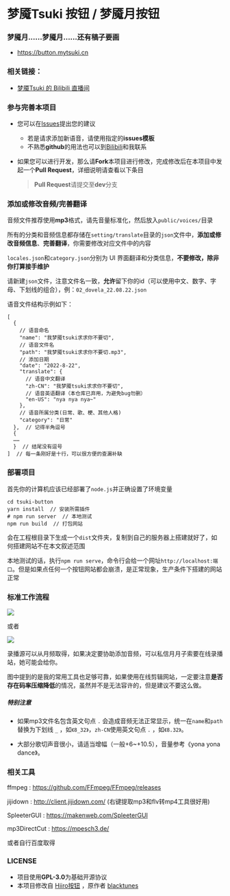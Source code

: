 # 梦魇Tsuki 按钮 / 梦魇月按钮

### 梦魇月……梦魇月……还有稿子要画

 - https://button.mytsuki.cn

### 相关链接：

- [梦魇Tsuki 的 Bilibili 直播间](https://live.bilibili.com/851181)

### 参与完善本项目

- 您可以在[Issues](https://github.com/dovela/tsuki-button/issues)提出您的建议

  - 若是请求添加新语音，请使用指定的**issues模板**
  - 不熟悉**github**的用法也可以到[Bilibili](https://space.bilibili.com/2662353)和我联系

- 如果您可以进行开发，那么请**Fork**本项目进行修改，完成修改后在本项目中发起一个**Pull Request**，详细说明请查看以下条目
  > **Pull Request**请提交至**dev**分支

### 添加或修改音频/完善翻译

音频文件推荐使用**mp3**格式，请先音量标准化，然后放入`public/voices/`目录

所有的分类和音频信息都存储在`setting/translate`目录的`json`文件中，**添加或修改音频信息**、**完善翻译**，你需要修改对应文件中的内容

`locales.json`和`category.json`分别为 UI 界面翻译和分类信息，**不要修改，除非你打算接手维护**

请新建`json`文件，注意文件名一致，**允许**留下你的id（可以使用中文、数字、字母、下划线的组合），例：`02_dovela_22.08.22.json`

语音文件结构示例如下：

```jsonc
[
  {
    // 语音命名
    "name": "我梦魇tsuki求求你不要切",
    // 语音文件名
    "path": "我梦魇tsuki求求你不要切.mp3",
    // 添加日期
    "date": "2022-8-22",
    "translate": {
      // 语音中文翻译
      "zh-CN": "我梦魇tsuki求求你不要切",
      // 语音英语翻译（本仓库已弃用，为避免bug勿删）
      "en-US": "nya nya nya~"
    },
    // 语音所属分类(日常、歌、梗、其他人格)
    "category": "日常"
  },  // 记得半角逗号
  {
  ……
  }  // 结尾没有逗号
]  // 每一条刚好是十行，可以很方便的查漏补缺
```

### 部署项目

首先你的计算机应该已经部署了`node.js`并正确设置了环境变量

```shell
cd tsuki-button
yarn install  // 安装所需插件
# npm run server  // 本地测试
npm run build  // 打包网站
```

会在工程根目录下生成一个`dist`文件夹，复制到自己的服务器上搭建就好了，如何搭建网站不在本文叙述范围

本地测试的话，执行`npm run serve`，命令行会给一个网址`http://localhost:端口`。但是如果点任何一个按钮网站都会崩溃，是正常现象，生产条件下搭建的网站正常

### 标准工作流程

[![](https://mermaid.ink/img/pako:eNpVku9v0kAcxv-V5l4YTBiBllHoC40CY8yX6BspLxo4BgmFppbppCRzjgFGByMbOp1idPHH4kYzFSsI-2PsXct_4UGpxnt1d_nc83yfJ1cB6VIGAg6sy4KUo27f5IsUWTeS1t4P1Oqi8SHunOFhG3frxmjgyRY2UtQCoZaWrlEqD7JZUYLrv7ceJXIlJV1WyA5pLUPXzbOmNR5N6y3UPLUm-9a4TyR4oIZdhr6Fz7-bF89RY2C-3BElZtr7On23f9WWDs-lIxX8oo_aH_Bx03r8FB_18ettgl2v2lBkBqkEUamoK2mML82DTwmpAKEC5didOG61yfzGcIjea6j_E_cP8GEDvzlOLTyic4-Vik3YTsbombkzwHoNH2mOzYodc-YTcyWRtntf2LDGX3CjTaZ2xBYQkVBXnVnQXs8O5UAx6gq1OgfjDkMkInkZppVwWcGNLqoNjFHX7sm8mJDanLeRfwZx-yY-v1lzoQkpUSOFGvopqr81P3amnR7plIQi9nYWu2KzWSelLwTXFrFabfsp_rVtDM8JKMnqraShn6CTz2i3ZuhPzOElfvUNd7UUcAMRyqKQz5D_Upnp8EDJQRHygCPbDMwK5YLCA75YJWhZyggKjGbySkkGXFYo3INuIJSVUmKzmAacIpehA0XyAvl-4l9KEop3S6X_zoCrgAeA87GMx7vM0AGaYdiQn_GzbrAJuCWf1-cJLLN-lg3SvpCXZQNVN3g41_B5_LQ_FPIGQ7Tf56XZIFP9A-XmWOw)](https://mermaid.live/edit#pako:eNpVku9v0kAcxv-V5l4YTBiBllHoC40CY8yX6BspLxo4BgmFppbppCRzjgFGByMbOp1idPHH4kYzFSsI-2PsXct_4UGpxnt1d_nc83yfJ1cB6VIGAg6sy4KUo27f5IsUWTeS1t4P1Oqi8SHunOFhG3frxmjgyRY2UtQCoZaWrlEqD7JZUYLrv7ceJXIlJV1WyA5pLUPXzbOmNR5N6y3UPLUm-9a4TyR4oIZdhr6Fz7-bF89RY2C-3BElZtr7On23f9WWDs-lIxX8oo_aH_Bx03r8FB_18ettgl2v2lBkBqkEUamoK2mML82DTwmpAKEC5didOG61yfzGcIjea6j_E_cP8GEDvzlOLTyic4-Vik3YTsbombkzwHoNH2mOzYodc-YTcyWRtntf2LDGX3CjTaZ2xBYQkVBXnVnQXs8O5UAx6gq1OgfjDkMkInkZppVwWcGNLqoNjFHX7sm8mJDanLeRfwZx-yY-v1lzoQkpUSOFGvopqr81P3amnR7plIQi9nYWu2KzWSelLwTXFrFabfsp_rVtDM8JKMnqraShn6CTz2i3ZuhPzOElfvUNd7UUcAMRyqKQz5D_Upnp8EDJQRHygCPbDMwK5YLCA75YJWhZyggKjGbySkkGXFYo3INuIJSVUmKzmAacIpehA0XyAvl-4l9KEop3S6X_zoCrgAeA87GMx7vM0AGaYdiQn_GzbrAJuCWf1-cJLLN-lg3SvpCXZQNVN3g41_B5_LQ_FPIGQ7Tf56XZIFP9A-XmWOw)

或者

[![](https://mermaid.ink/img/pako:eNqrVkrOT0lVslJKL0osyFAIcYnJUwACx-jSgid7Fzxr6Huys-PF_hlPdvQ-m73l2bQNsQq6unY1z9d2Pt3X-mzqhqcTV9QoOEU_n7Lxya6-530bnq6b97Rv_tPZC542zgFqiAWaFpOnpKOUm1qUm5iZArSnGmRBjFJJRmpuaoySFZCZkpqWWJpTEqMUk1cLVFpakJJYkuqaklmSX6RklZaYU5yqo5RYWpIfXJmXrGRVUlSaClPkkpkIdHYuXFVBYl5Ufj6MXwsAYV9fVg)](https://mermaid.live/edit#pako:eNqrVkrOT0lVslJKL0osyFAIcYnJUwACx-jSgid7Fzxr6Huys-PF_hlPdvQ-m73l2bQNsQq6unY1z9d2Pt3X-mzqhqcTV9QoOEU_n7Lxya6-530bnq6b97Rv_tPZC542zgFqiAWaFpOnpKOUm1qUm5iZArSnGmRBjFJJRmpuaoySFZCZkpqWWJpTEqMUk1cLVFpakJJYkuqaklmSX6RklZaYU5yqo5RYWpIfXJmXrGRVUlSaClPkkpkIdHYuXFVBYl5Ufj6MXwsAYV9fVg)

录播源可以从月频取得，如果决定要协助添加音频，可以私信月月子索要在线录播站，她可能会给你。

图中提到的是我的常用工具也足够可靠，如果使用在线剪辑网站，一定要注意**是否存在码率压缩降低**的情况，虽然并不是无法容许的，但是建议不要这么做。

##### 特别注意

- 如果mp3文件名包含英文句点 `.` 会造成音频无法正常显示，统一在`name`和`path`替换为下划线 `_` ，如`《8_32》`，`zh-CN`使用英文句点 `.` ，如`《8.32》`。

- 大部分歌切声音很小，请适当增幅（一般+6~+10.5），音量参考《yona yona dance》。

### 相关工具

ffmpeg : https://github.com/FFmpeg/FFmpeg/releases

jijidown : http://client.jijidown.com/ (右键提取mp3和flv转mp4工具很好用)

SpleeterGUI : https://makenweb.com/SpleeterGUI

mp3DirectCut : https://mpesch3.de/

或者自行百度取得

### LICENSE

- 项目使用**GPL-3.0**为基础开源协议
- 本项目修改自 [Hiiro按钮](https://github.com/blacktunes/hiiro-button) ，原作者 [blacktunes](https://github.com/blacktunes) 
